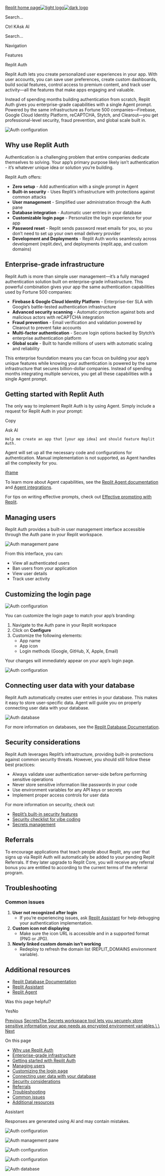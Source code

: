 [Replit home page![light logo](https://mintlify.s3.us-west-1.amazonaws.com/replit/logo/light.svg)![dark logo](https://mintlify.s3.us-west-1.amazonaws.com/replit/logo/dark.svg)](https://docs.replit.com/)

Search...

Ctrl KAsk AI

Search...

Navigation

Features

Replit Auth

Replit Auth lets you create personalized user experiences in your app. With user accounts, you can save user preferences, create custom dashboards, build social features, control access to premium content, and track user activity—all the features that make apps engaging and valuable.

Instead of spending months building authentication from scratch, Replit Auth gives you enterprise-grade capabilities with a single Agent prompt. Powered by the same infrastructure as Fortune 500 companies—Firebase, Google Cloud Identity Platform, reCAPTCHA, Stytch, and Clearout—you get professional-level security, fraud prevention, and global scale built in.

![Auth configuration](https://mintlify.s3.us-west-1.amazonaws.com/replit/images/workspace/auth/auth-custom.jpg)

## [​](https://docs.replit.com/replit-workspace/replit-auth\#why-use-replit-auth)  Why use Replit Auth

Authentication is a challenging problem that entire companies dedicate themselves to solving. Your app’s primary purpose likely isn’t authentication - it’s whatever unique idea or solution you’re building.

Replit Auth offers:

- **Zero setup** \- Add authentication with a single prompt in Agent
- **Built-in security** \- Uses Replit’s infrastructure with protections against common attacks
- **User management** \- Simplified user administration through the Auth pane
- **Database integration** \- Automatic user entries in your database
- **Customizable login page** \- Personalize the login experience for your app
- **Password reset** \- Replit sends password reset emails for you, so you don’t need to set up your own email delivery provider
- **Development and Deployments** \- Replit Auth works seamlessly across development (replit.dev), and deployments (replit.app, and custom domains)

## [​](https://docs.replit.com/replit-workspace/replit-auth\#enterprise-grade-infrastructure)  Enterprise-grade infrastructure

Replit Auth is more than simple user management—it’s a fully managed authentication solution built on enterprise-grade infrastructure. This powerful combination gives your app the same authentication capabilities used by Fortune 500 companies:

- **Firebase & Google Cloud Identity Platform** \- Enterprise-tier SLA with Google’s battle-tested authentication infrastructure
- **Advanced security scanning** \- Automatic protection against bots and malicious actors with reCAPTCHA integration
- **Fraud prevention** \- Email verification and validation powered by Clearout to prevent fake accounts
- **Multi-factor authentication** \- Secure login options backed by Stytch’s enterprise authentication platform
- **Global scale** \- Built to handle millions of users with automatic scaling and reliability

This enterprise foundation means you can focus on building your app’s unique features while knowing your authentication is powered by the same infrastructure that secures billion-dollar companies. Instead of spending months integrating multiple services, you get all these capabilities with a single Agent prompt.

## [​](https://docs.replit.com/replit-workspace/replit-auth\#getting-started-with-replit-auth)  Getting started with Replit Auth

The only way to implement Replit Auth is by using Agent. Simply include a request for Replit Auth in your prompt:

Copy

Ask AI

```
Help me create an app that [your app idea] and should feature Replit Auth.

```

Agent will set up all the necessary code and configurations for authentication. Manual implementation is not supported, as Agent handles all the complexity for you.

[iframe](https://www.youtube.com/embed/FepR-sBZKCo?si=RKJjt0e1Gviioxqr)

To learn more about Agent capabilities, see the [Replit Agent documentation](https://docs.replit.com/replitai/agent) and [Agent integrations](https://docs.replit.com/replitai/integrations).

For tips on writing effective prompts, check out [Effective prompting with Replit](https://docs.replit.com/tutorials/effective-prompting).

## [​](https://docs.replit.com/replit-workspace/replit-auth\#managing-users)  Managing users

Replit Auth provides a built-in user management interface accessible through the Auth pane in your Replit workspace.

![Auth management pane](https://mintlify.s3.us-west-1.amazonaws.com/replit/images/workspace/auth/auth-users.jpg)

From this interface, you can:

- View all authenticated users
- Ban users from your application
- View user details
- Track user activity

## [​](https://docs.replit.com/replit-workspace/replit-auth\#customizing-the-login-page)  Customizing the login page

![Auth configuration](https://mintlify.s3.us-west-1.amazonaws.com/replit/images/workspace/auth/auth-login.jpg)

You can customize the login page to match your app’s branding:

1. Navigate to the Auth pane in your Replit workspace
2. Click on **Configure**
3. Customize the following elements:
   - App name
   - App icon
   - Login methods (Google, GitHub, X, Apple, Email)

Your changes will immediately appear on your app’s login page.

![Auth configuration](https://mintlify.s3.us-west-1.amazonaws.com/replit/images/workspace/auth/auth-custom.jpg)

## [​](https://docs.replit.com/replit-workspace/replit-auth\#connecting-user-data-with-your-database)  Connecting user data with your database

Replit Auth automatically creates user entries in your database. This makes it easy to store user-specific data. Agent will guide you on properly connecting user data with your database.

![Auth database](https://mintlify.s3.us-west-1.amazonaws.com/replit/images/workspace/auth/auth-db.jpg)

For more information on databases, see the [Replit Database Documentation](https://docs.replit.com/cloud-services/storage-and-databases/replit-database).

## [​](https://docs.replit.com/replit-workspace/replit-auth\#security-considerations)  Security considerations

Replit Auth leverages Replit’s infrastructure, providing built-in protections against common security threats. However, you should still follow these best practices:

- Always validate user authentication server-side before performing sensitive operations
- Never store sensitive information like passwords in your code
- Use environment variables for any API keys or secrets
- Implement proper access controls for user data

For more information on security, check out:

- [Replit’s built-in security features](https://docs.replit.com/tutorials/vibe-code-securely)
- [Security checklist for vibe coding](https://docs.replit.com/tutorials/vibe-code-security-checklist)
- [Secrets management](https://docs.replit.com/replit-workspace/workspace-features/secrets)

## [​](https://docs.replit.com/replit-workspace/replit-auth\#referrals)  Referrals

To encourage applications that teach people about Replit, any user that signs up via Replit Auth will automatically be added to your pending Replit Referrals. If they later upgrade to Replit Core, you will receive any referral bonus you are entitled to according to the current terms of the referral program.

## [​](https://docs.replit.com/replit-workspace/replit-auth\#troubleshooting)  Troubleshooting

### [​](https://docs.replit.com/replit-workspace/replit-auth\#common-issues)  Common issues

1. **User not recognized after login**
   - If you’re experiencing issues, ask [Replit Assistant](https://docs.replit.com/replitai/assistant) for help debugging your authentication implementation.
2. **Custom icon not displaying**
   - Make sure the icon URL is accessible and in a supported format (PNG or JPG).
3. **Newly linked custom domain isn’t working**
   - Redeploy to refresh the domain list (REPLIT\_DOMAINS environment variable).

## [​](https://docs.replit.com/replit-workspace/replit-auth\#additional-resources)  Additional resources

- [Replit Database Documentation](https://docs.replit.com/cloud-services/storage-and-databases/replit-database)
- [Replit Assistant](https://docs.replit.com/replitai/assistant)
- [Replit Agent](https://docs.replit.com/replitai/agent)

Was this page helpful?

YesNo

[Previous](https://docs.replit.com/replit-workspace/workspace-features/preview) [SecretsThe Secrets workspace tool lets you securely store sensitive information your app needs as encrypted environment variables.\\
\\
Next](https://docs.replit.com/replit-workspace/workspace-features/secrets)

On this page

- [Why use Replit Auth](https://docs.replit.com/replit-workspace/replit-auth#why-use-replit-auth)
- [Enterprise-grade infrastructure](https://docs.replit.com/replit-workspace/replit-auth#enterprise-grade-infrastructure)
- [Getting started with Replit Auth](https://docs.replit.com/replit-workspace/replit-auth#getting-started-with-replit-auth)
- [Managing users](https://docs.replit.com/replit-workspace/replit-auth#managing-users)
- [Customizing the login page](https://docs.replit.com/replit-workspace/replit-auth#customizing-the-login-page)
- [Connecting user data with your database](https://docs.replit.com/replit-workspace/replit-auth#connecting-user-data-with-your-database)
- [Security considerations](https://docs.replit.com/replit-workspace/replit-auth#security-considerations)
- [Referrals](https://docs.replit.com/replit-workspace/replit-auth#referrals)
- [Troubleshooting](https://docs.replit.com/replit-workspace/replit-auth#troubleshooting)
- [Common issues](https://docs.replit.com/replit-workspace/replit-auth#common-issues)
- [Additional resources](https://docs.replit.com/replit-workspace/replit-auth#additional-resources)

Assistant

Responses are generated using AI and may contain mistakes.

![Auth configuration](https://docs.replit.com/replit-workspace/replit-auth)

![Auth management pane](https://docs.replit.com/replit-workspace/replit-auth)

![Auth configuration](https://docs.replit.com/replit-workspace/replit-auth)

![Auth configuration](https://docs.replit.com/replit-workspace/replit-auth)

![Auth database](https://docs.replit.com/replit-workspace/replit-auth)